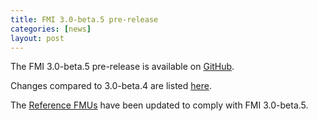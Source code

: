 ```yaml
---
title: FMI 3.0-beta.5 pre-release
categories: [news]
layout: post
---
```


The FMI 3.0-beta.5 pre-release is available on [GitHub](https://github.com/modelica/fmi-standard/releases).

Changes compared to 3.0-beta.4 are listed [here](https://github.com/modelica/fmi-standard/releases/tag/v3.0-beta.5).

The [Reference FMUs](https://github.com/modelica/Reference-FMUs/releases/tag/v0.0.14) have been updated to comply with FMI 3.0-beta.5.
